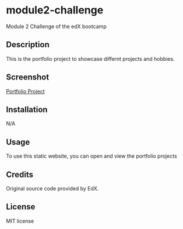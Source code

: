 # module2-challenge
Module 2 Challenge of the edX bootcamp

## Description
This is the portfolio project to showcase differnt projects and hobbies.

## Screenshot


<a href="https://ph8tfunk.github.io/module2-challenge/">Portfolio Project</a>

## Installation
N/A

## Usage
To use this static website, you can open and view the portfolio projects

## Credits
Original source code provided by EdX.

## License
MIT license

